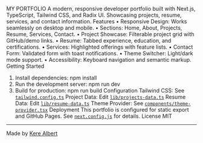 MY PORTFOLIO
A modern, responsive developer portfolio built with Next.js, TypeScript, Tailwind CSS, and Radix UI. Showcasing projects, resume, services, and contact information.
Features
•	Responsive Design: Works seamlessly on desktop and mobile.
•	Sections: Home, About, Projects, Resume, Services, Contact.
•	Project Showcase: Filterable project grid with GitHub/demo links.
•	Resume: Tabbed experience, education, and certifications.
•	Services: Highlighted offerings with feature lists.
•	Contact Form: Validated form with toast notifications.
•	Theme Switcher: Light/dark mode support.
•	Accessibility: Keyboard navigation and semantic markup.
Getting Started
1. Install dependencies:
   npm install
2. Run the development server:
  npm run dev
3. Build for production:
   npm run build
Configuration
Tailwind CSS: See [`tailwind.config.ts`](tailwind.config.ts)
Project Data: Edit [`lib/projects-data.ts`](lib/projects-data.ts)
Resume Data: Edit [`lib/resume-data.ts`](lib/resume-data.ts)
Theme Provider: See [`components/theme-provider.tsx`](components/theme-provider.tsx)
Deployment
This portfolio is configured for static export and GitHub Pages. See [`next.config.js`](next.config.js) for details.
License
MIT

---

Made by [Kere Albert](https://github.com/kerealbert)
